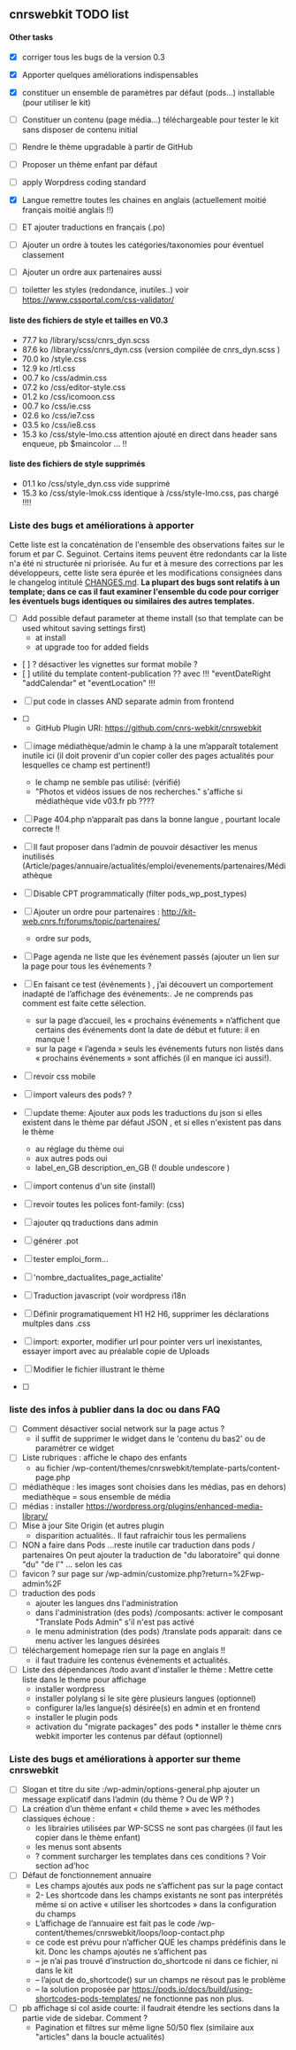 ## cnrswebkit TODO list

#### Other tasks
- [x] corriger tous les bugs de la version 0.3
- [x] Apporter quelques améliorations indispensables
- [x] constituer un ensemble de paramètres par défaut (pods...) installable (pour utiliser le kit)
- [ ] Constituer un contenu (page média...) téléchargeable pour tester le kit sans disposer de contenu initial
- [ ] Rendre le thème upgradable à partir de GitHub
- [ ] Proposer un thème enfant par défaut
- [ ] apply Worpdress coding standard
- [x] Langue remettre toutes les chaines en anglais (actuellement moitié français moitié anglais !!) 
- [ ] ET ajouter traductions en français (.po)
- [ ] Ajouter un ordre à toutes les catégories/taxonomies pour éventuel classement 
- [ ] Ajouter un ordre aux partenaires aussi
- [ ] toiletter les styles (redondance, inutiles..) voir https://www.cssportal.com/css-validator/


#### liste des fichiers de style et tailles en V0.3
 * 77.7 ko /library/scss/cnrs_dyn.scss
 * 87.6 ko /library/css/cnrs_dyn.css (version compilée de cnrs_dyn.scss )
 * 70.0 ko /style.css
 * 12.9 ko /rtl.css
 * 00.7 ko /css/admin.css
 * 07.2 ko /css/editor-style.css
 * 01.2 ko /css/icomoon.css
 * 00.7 ko /css/ie.css
 * 02.6 ko /css/ie7.css
 * 03.5 ko /css/ie8.css
 * 15.3 ko /css/style-lmo.css attention ajouté en direct dans header sans enqueue, pb $maincolor ... !!

#### liste des fichiers de style supprimés
 * 01.1 ko /css/style_dyn.css vide supprimé 
 * 15.3 ko /css/style-lmok.css identique à /css/style-lmo.css, pas chargé !!!! 

### Liste des bugs et améliorations à apporter
Cette liste est la concaténation de l'ensemble des observations faites sur le forum et par C. Seguinot. Certains items peuvent être redondants car la liste n'a été ni structurée ni priorisée. 
Au fur et à mesure des corrections par les développeurs, cette liste sera épurée et les modifications consignées dans le changelog intitulé [CHANGES.md](CHANGES.md). __La plupart des bugs sont relatifs à un template; dans ce cas il faut examiner l'ensemble du code pour corriger les éventuels bugs identiques ou similaires des autres templates.__ 

- [ ] Add possible defaut parameter at theme install (so that template can be used whitout saving settings first)
     * at install 
     * at upgrade too for added fields
- [ ] ? désactiver les vignettes sur format mobile ?
- [ ] utilité du template content-publication ?? avec !!! "eventDateRight "addCalendar" et "eventLocation" !!!
- [ ] put code in classes AND separate admin from frontend 
- [ ]   * GitHub Plugin URI: https://github.com/cnrs-webkit/cnrswebkit
- [ ] image médiathèque/admin le champ à la une m’apparaît totalement inutile ici (il doit provenir d'un copier coller des pages actualités pour lesquelles ce champ est pertinent!)
    * le champ ne semble pas utilisé: (vérifié)
    * "Photos et vidéos issues de nos recherches." s'affiche si médiathèque vide v03.fr pb ???? 
- [ ] Page 404.php n’apparaît pas dans la bonne langue , pourtant locale correcte !!
- [ ] Il faut proposer dans l’admin de pouvoir désactiver les menus inutilisés (Article/pages/annuaire/actualités/emploi/evenements/partenaires/Médiathèque
- [ ] Disable CPT programmatically (filter pods_wp_post_types) 

- [ ] Ajouter un ordre pour partenaires : http://kit-web.cnrs.fr/forums/topic/partenaires/
   * ordre sur pods, 
- [ ] Page agenda ne liste que les événement passés (ajouter un lien sur la page pour tous les événements ? 
- [ ] En faisant ce test (événements ) , j’ai découvert un comportement inadapté de l’affichage des événements:. Je ne comprends pas comment est faite cette sélection.
   * sur la page d’accueil, les « prochains événements » n’affichent que certains des événements dont la date de début et future: il en manque ! 
   * sur la page « l’agenda » seuls les événements futurs non listés dans « prochains événements » sont affichés (il en manque ici aussi!). 

- [ ] revoir css mobile

- [ ] import valeurs des pods? ? 
- [ ] update theme: Ajouter aux pods les traductions du json si elles existent dans le thème par défaut JSON , et si elles n'existent pas dans le thème
   * au réglage du thème oui 
   * aux autres pods oui 
   * label_en_GB description_en_GB (! double undescore )
- [ ] import contenus d'un site (install)
- [ ] revoir toutes les polices font-family: (css)
- [ ] ajouter qq traductions dans admin 
- [ ] générer .pot 
- [ ] tester emploi_form...
- [ ] 'nombre_dactualites_page_actialite'
- [ ] Traduction javascript (voir wordpress i18n
- [ ] Définir programatiquement H1 H2  H6, supprimer les déclarations multples dans .css
- [ ] import: exporter, modifier url pour pointer vers url inexistantes, essayer import avec au préalable copie de Uploads
- [ ] Modifier le fichier illustrant le thème
- [ ] 	



### liste des infos à publier dans la doc ou dans FAQ
- [ ] Comment désactiver social network sur la page actus ? 
   * il suffit de supprimer le widget dans le 'contenu du bas2' ou de paramétrer ce widget
- [ ] Liste rubriques : affiche le chapo des enfants
   * au fichier /wp-content/themes/cnrswebkit/template-parts/content-page.php
- [ ] médiathèque : les images sont choisies dans les médias, pas en dehors) mediathèque = sous ensemble de  média
- [ ] médias : installer https://wordpress.org/plugins/enhanced-media-library/
- [ ] Mise à jour Site Origin (et autres plugin 
   * disparition actualités.. Il faut rafraichir tous les  permaliens 
- [ ] NON a faire dans Pods ...reste inutile car traduction dans pods / partenaires On peut ajouter la traduction de "du laboratoire" qui donne "du" "de l'" ... selon les cas 
- [ ] favicon ?  sur page sur /wp-admin/customize.php?return=%2Fwp-admin%2F           
- [ ] traduction des pods 
  * ajouter les langues dns l'administration
  * dans l'administration (des pods) /composants: activer le composant "Translate Pods Admin" s'il n'est pas activé
  * le menu administration (des pods) /translate pods apparait: dans ce menu activer les langues désirées
- [ ] téléchargement homepage rien sur la page en anglais !!
  * il faut traduire les contenus événements et actualités. 
- [ ] Liste des dépendances /todo avant d'installer le thème : Mettre cette liste dans le theme pour affichage
  * installer wordpress 
  * installer polylang si le site gère plusieurs langues (optionnel)
  * configurer la/les langue(s) désirée(s) en admin et en frontend
  * installer le plugin pods
  * activation du "migrate packages" des pods
  * installer le thème cnrs webkit
  importer les contenus par défaut (optionnel)
    

### Liste des bugs et améliorations à apporter sur theme cnrswebkit
- [ ] Slogan et titre du site :/wp-admin/options-general.php ajouter un message explicatif dans l’admin (du thème ? Ou de WP ? )  
- [ ] La création d’un thème enfant « child theme » avec les méthodes classiques échoue : 
   * les librairies utilisées par WP-SCSS ne sont pas chargées (il faut les copier dans le thème enfant)
   * les menus sont absents
   * ? comment surcharger les templates dans ces conditions ? Voir section ad’hoc
- [ ] Défaut de fonctionnement annuaire
   * Les champs ajoutés aux pods ne s’affichent pas sur la page contact
   * 2- Les shortcode dans les champs existants ne sont pas interprétés même si on active « utiliser les shortcodes » dans la configuration du champs
   * L’affichage de l’annuaire est fait pas le code /wp-content/themes/cnrswebkit/loops/loop-contact.php
   * ce code est prévu pour n’afficher QUE les champs prédéfinis dans le kit. Donc les champs ajoutés ne s’affichent pas
   * – je n’ai pas trouvé d’instruction do_shortcode ni dans ce fichier, ni dans le kit
   * – l’ajout de do_shortcode() sur un champs ne résout pas le problème
   * – la solution proposée par https://pods.io/docs/build/using-shortcodes-pods-templates/ ne fonctionne pas non plus.
 - [ ] pb affichage si col aside courte: il faudrait étendre les sections dans la partie vide de sidebar. Comment ? 
   * Pagination et filtres sur même ligne 50/50 flex (similaire aux "articles" dans la boucle actualités)


